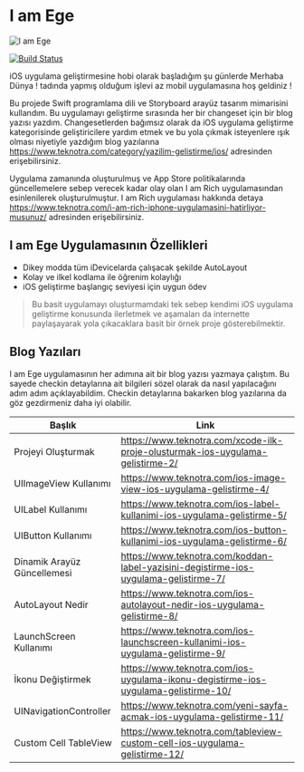 # I am Ege

![I am Ege](https://user-images.githubusercontent.com/36307448/122682521-949cbe80-d202-11eb-959c-befdeea0f7d0.gif)


[![Build Status](https://travis-ci.org/joemccann/dillinger.svg?branch=master)](https://travis-ci.org/joemccann/dillinger)

iOS uygulama geliştirmesine hobi olarak başladığım şu günlerde Merhaba Dünya ! tadında yapmış olduğum işlevi az mobil uygulamasına hoş geldiniz ! 

Bu projede Swift programlama dili ve Storyboard arayüz tasarım mimarisini kullandım. Bu uygulamayı geliştirme sırasında her bir changeset için bir blog yazısı yazdım. Changesetlerden bağımsız olarak da iOS uygulama geliştirme kategorisinde geliştiricilere yardım etmek ve bu yola çıkmak isteyenlere ışık olması niyetiyle yazdığım blog yazılarına  https://www.teknotra.com/category/yazilim-gelistirme/ios/  adresinden erişebilirsiniz.

Uygulama zamanında oluşturulmuş ve App Store politikalarında güncellemelere sebep verecek kadar olay olan I am Rich uygulamasından esinlenilerek oluşturulmuştur. I am Rich uygulaması hakkında detaya https://www.teknotra.com/i-am-rich-iphone-uygulamasini-hatirliyor-musunuz/ adresinden erişebilirsiniz. 

## I am Ege Uygulamasının Özellikleri

- Dikey modda tüm iDevicelarda çalışacak şekilde AutoLayout
- Kolay ve ilkel kodlama ile öğrenim kolaylığı
- iOS geliştirme başlangıç seviyesi için uygun ödev


> Bu basit uygulamayı oluşturmamdaki tek sebep kendimi iOS uygulama geliştirme konusunda ilerletmek ve aşamaları da internette paylaşayarak yola çıkacaklara basit bir örnek proje gösterebilmektir.


## Blog Yazıları

I am Ege uygulamasının her adımına ait bir blog yazısı yazmaya çalıştım. Bu sayede checkin detaylarına ait bilgileri sözel olarak da nasıl yapılacağını adım adım açıklayabildim. Checkin detaylarına bakarken blog yazılarına da göz gezdirmeniz daha iyi olabilir.

| Başlık | Link |
| ------ | ------ |
| Projeyi Oluşturmak | https://www.teknotra.com/xcode-ilk-proje-olusturmak-ios-uygulama-gelistirme-2/ |
| UIImageView Kullanımı | https://www.teknotra.com/ios-image-view-ios-uygulama-gelistirme-4/|
| UILabel Kullanımı | https://www.teknotra.com/ios-label-kullanimi-ios-uygulama-gelistirme-5/ |
| UIButton Kullanımı | https://www.teknotra.com/ios-button-kullanimi-ios-uygulama-gelistirme-6/ |
| Dinamik Arayüz Güncellemesi | https://www.teknotra.com/koddan-label-yazisini-degistirme-ios-uygulama-gelistirme-7/ |
| AutoLayout Nedir | https://www.teknotra.com/ios-autolayout-nedir-ios-uygulama-gelistirme-8/ |
| LaunchScreen Kullanımı | https://www.teknotra.com/ios-launchscreen-kullanimi-ios-uygulama-gelistirme-9/ |
| İkonu Değiştirmek | https://www.teknotra.com/ios-uygulama-ikonu-degistirme-ios-uygulama-gelistirme-10/ |
| UINavigationController | https://www.teknotra.com/yeni-sayfa-acmak-ios-uygulama-gelistirme-11/ |
| Custom Cell TableView | https://www.teknotra.com/tableview-custom-cell-ios-uygulama-gelistirme-12/ |

